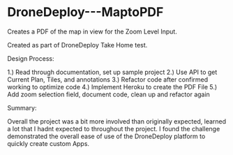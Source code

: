 # DroneDeploy---MaptoPDF

Creates a PDF of the map in view for the Zoom Level Input.

Created as part of DroneDeploy Take Home test.

Design Process:

1.) Read through documentation, set up sample project
2.) Use API to get Current Plan, Tiles, and annotations
3.) Refactor code after confirmed working to optimize code
4.) Implement Heroku to create the PDF File
5.) Add zoom selection field, document code, clean up and refactor again

Summary:

Overall the project was a bit more involved than originally expected, learned a lot that I hadnt expected to throughout the project. I found the challenge demonstrated the overall ease of use of the DroneDeploy platform to quickly create custom Apps.
